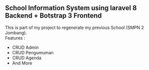 ## School Information System using laravel 8 Backend + Botstrap 3 Frontend</br>
This is part of my project to regenerate my previous School (SMPN 2 Jombang). </br>
Features : </br>
- CRUD Admin </br>
- CRUD Pengumuman </br>
- CRUD Agenda </br>
- And More </br>


